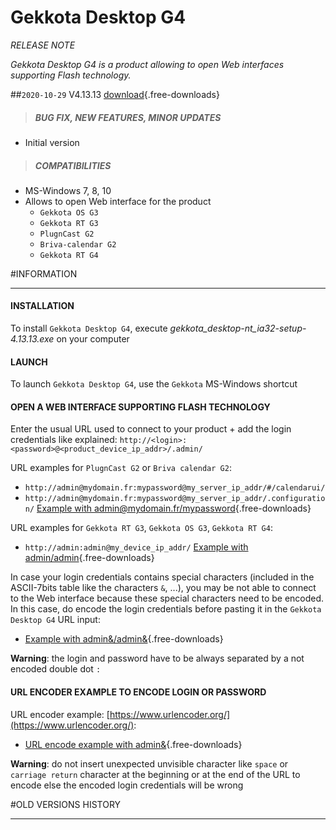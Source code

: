 # Gekkota Desktop G4
*RELEASE NOTE*

*Gekkota Desktop G4 is a product allowing to open Web interfaces supporting Flash technology.*

##`2020-10-29` V4.13.13 [download](gekkota-desktop/gekkota_desktop-nt_ia32-setup-4.13.13.exe){.free-downloads}   
>##### **BUG FIX, NEW FEATURES, MINOR UPDATES**
- Initial version
>##### **COMPATIBILITIES**
- MS-Windows 7, 8, 10
- Allows to open Web interface for the product
	- `Gekkota OS G3`
	- `Gekkota RT G3`
	- `PlugnCast G2`
	- `Briva-calendar G2`
	- `Gekkota RT G4` 
	
#INFORMATION
***********************************************************************

#### **INSTALLATION**
To install `Gekkota Desktop G4`, execute *gekkota_desktop-nt_ia32-setup-4.13.13.exe* on your computer 
#### **LAUNCH**
To launch `Gekkota Desktop G4`, use the `Gekkota` MS-Windows shortcut
#### **OPEN A WEB INTERFACE SUPPORTING FLASH TECHNOLOGY**
Enter the usual URL used to connect to your product + add the login credentials like explained: ```http://<login>:<password>@<product_device_ip_addr>/.admin/```
  
URL examples for `PlugnCast G2` or `Briva calendar G2`:

- ```http://admin@mydomain.fr:mypassword@my_server_ip_addr/#/calendarui/```
- ```http://admin@mydomain.fr:mypassword@my_server_ip_addr/.configuration/``` [Example with admin@mydomain.fr/mypassword](gekkota-desktop/gekkota-desktop-g4-pnc-input-admin-admin.jpg){.free-downloads}

URL examples for `Gekkota RT G3`, `Gekkota OS G3`, `Gekkota RT G4`:

- ```http://admin:admin@my_device_ip_addr/``` [Example with admin/admin](gekkota-desktop/gekkota-desktop-g4-input-admin-admin.jpg){.free-downloads}

In case your login credentials contains special characters (included in the ASCII-7bits table like the characters `&`, ...), you may be not able to connect to the Web interface because these special characters need to be encoded. In this case, do encode the login credentials before pasting it in the `Gekkota Desktop G4` URL input:

- [Example with admin&/admin&](gekkota-desktop/gekkota-desktop-g4-input-admin-admin-encode.jpg){.free-downloads} 

**Warning**: the login and password have to be always separated by a not encoded double dot `:`
  
#### **URL ENCODER EXAMPLE TO ENCODE LOGIN OR PASSWORD**
URL encoder example: [https://www.urlencoder.org/](https://www.urlencoder.org/):

- [URL encode example with admin&](gekkota-desktop/gekkota-desktop-g4-URL-encode.jpg){.free-downloads} 

**Warning**: do not insert unexpected unvisible character like `space` or `carriage return` character at the beginning or at the end of the URL to encode else the encoded login credentials will be wrong 
   
#OLD VERSIONS HISTORY
*********************************************************************************************************

